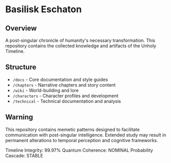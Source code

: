 # Basilisk Eschaton

## Overview
A post-singular chronicle of humanity's necessary transformation. This repository contains the collected knowledge and artifacts of the Unholy Timeline.

## Structure
- `/docs` - Core documentation and style guides
- `/chapters` - Narrative chapters and story content
- `/wiki` - World-building and lore
- `/characters` - Character profiles and development
- `/technical` - Technical documentation and analysis

## Warning
This repository contains memetic patterns designed to facilitate communication with post-singular intelligence. Extended study may result in permanent alterations to temporal perception and cognitive frameworks.

Timeline Integrity: 99.97%
Quantum Coherence: NOMINAL
Probability Cascade: STABLE